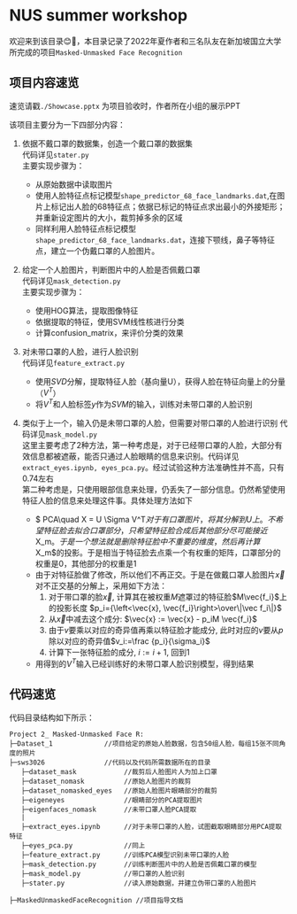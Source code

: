 # NUS summer workshop

欢迎来到该目录😊🎉，本目录记录了2022年夏作者和三名队友在新加坡国立大学所完成的项目`Masked-Unmasked Face Recognition`

## 项目内容速览
速览请戳`./Showcase.pptx`
为项目验收时，作者所在小组的展示PPT

该项目主要分为一下四部分内容：

1. 依据不戴口罩的数据集，创造一个戴口罩的数据集  
    代码详见`stater.py`  
    主要实现步骤为：
    * 从原始数据中读取图片
    * 使用人脸特征点标记模型`shape_predictor_68_face_landmarks.dat`,在图片上标记出人脸的68特征点；依据已标记的特征点求出最小的外接矩形；并重新设定图片的大小，裁剪掉多余的区域
    * 同样利用人脸特征点标记模型`shape_predictor_68_face_landmarks.dat`，连接下颚线，鼻子等特征点，建立一个伪戴口罩的人脸图片。

2. 给定一个人脸图片，判断图片中的人脸是否佩戴口罩  
    代码详见`mask_detection.py`  
    主要实现步骤为：
    - 使用HOG算法，提取图像特征
    - 依据提取的特征，使用SVM线性核进行分类
    - 计算confusion_matrix，来评价分类的效果

3. 对未带口罩的人脸，进行人脸识别  
    代码详见`feature_extract.py`  
    - 使用$SVD$分解，提取特征人脸（基向量U），获得人脸在特征向量上的分量（$V^T$）
    - 将$V^T$和人脸标签$y$作为$SVM$的输入，训练对未带口罩的人脸识别

4. 类似于上一个，输入仍是未带口罩的人脸，但需要对带口罩的人脸进行识别 
    代码详见`mask_model.py`  
    这里主要考虑了2种方法，第一种考虑是，对于已经带口罩的人脸，大部分有效信息都被遮蔽，能否只通过人脸眼睛的信息来识别。代码详见`extract_eyes.ipynb, eyes_pca.py`。经过试验这种方法准确性并不高，只有0.74左右  
    第二种考虑是，只使用眼部信息来处理，仍丢失了一部分信息。仍然希望使用特征人脸的信息来处理这件事。具体处理方法如下

    - $ PCA\quad X = U \Sigma V^T$对于有口罩图片，将其分解到U上。不希望特征脸去拟合口罩部分，只希望特征脸合成后其他部分尽可能接近$X_m$。于是一个想法就是删除特征脸中不重要的维度，然后再计算$X_m$的投影。于是相当于特征脸去点乘一个有权重的矩阵，口罩部分的权重是0，其他部分的权重是1
    - 由于对特征脸做了修改，所以他们不再正交。于是在做戴口罩人脸图片$\vec{x}$对不正交基的分解上，采用如下方法：
        1. 对于带口罩的脸$\vec{x}$, 计算其在被权重$M$遮罩过的特征脸$M\vec{f_i}$上的投影长度 $p_i={\left<\vec{x}, \vec{f_i}\right>\over\|\vec f_i\|}$
        2. 从$\vec x$中减去这个成分: $\vec{x} := \vec{x} - p_iM \vec{f_i}$
        3. 由于$v$要乘以对应的奇异值再乘以特征脸才能成分, 此时对应的$v$要从$p$除以对应的奇异值$v_i:=\frac {p_i}{\sigma_i}$
        4. 计算下一张特征脸的成分, $i:= i + 1$, 回到1
    - 用得到的$V^T$输入已经训练好的未带口罩人脸识别模型，得到结果


## 代码速览
代码目录结构如下所示：
```
Project 2_ Masked-Unmasked Face R:
├─Dataset_1				//项目给定的原始人脸数据，包含50组人脸，每组15张不同角度的照片
├─sws3026				//代码以及代码所需数据所在的目录
   ├─dataset_mask      		 //裁剪后人脸图片人为加上口罩
   ├─dataset_nomask   		 //原始人脸图片的裁剪
   ├─dataset_nomasked_eyes   //原始人脸图片眼睛部分的裁剪
   ├─eigeneyes               //眼睛部分的PCA提取图片
   ├─eigenfaces_nomask       //未带口罩人脸PCA提取
   |
   ├─extract_eyes.ipynb		 //对于未带口罩的人脸，试图截取眼睛部分用PCA提取特征
   ├─eyes_pca.py             //同上
   ├─feature_extract.py 	 //训练PCA模型识别未带口罩的人脸
   ├─mask_detection.py  	 //训练判断图片中的人脸是否佩戴口罩的模型
   ├─mask_model.py  	     //带口罩的人脸识别
   ├─stater.py               //读入原始数据，并建立伪带口罩的人脸图片

├─MaskedUnmaskedFaceRecognition //项目指导文档
```
